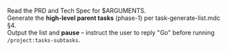 Read the PRD and Tech Spec for $ARGUMENTS.  
Generate the **high-level parent tasks** (phase-1) per task-generate-list.mdc §4.  
Output the list and **pause** – instruct the user to reply "Go" before running
`/project:tasks-subtasks`.
